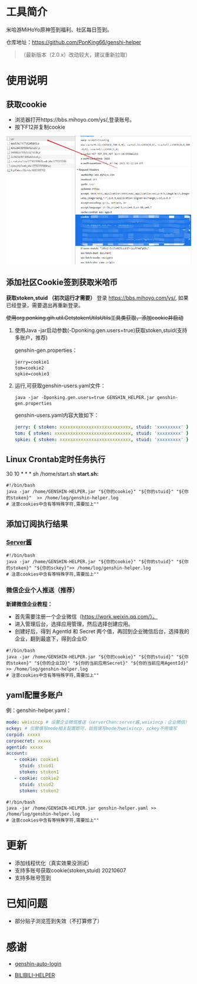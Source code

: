 # 工具简介

米哈游MiHoYo原神签到福利、社区每日签到。

仓库地址：https://github.com/PonKing66/genshi-helper

> （最新版本（2.0.x）改动较大，建议重新拉取）

# 使用说明

## 获取cookie

- 浏览器打开https://bbs.mihoyo.com/ys/,登录账号。
- 按下F12并复制cookie

![](./images/img_1.png)

## 添加社区Cookie签到获取米哈币

**获取stoken,stuid （初次运行才需要）**
登录 https://bbs.mihoyo.com/ys/, 如果已经登录，需要退出再重新登录。

~~使用org.ponking.gih.util.GetstokenUtilsUtils工具类获取，添加cookie并启动~~

1. 使用Java -jar启动参数(-Dponking.gen.users=true)获取stoken,stuid(支持多账户，推荐)

   genshin-gen.properties：
    ```properties
    jerry=cookie1
    tom=cookie2
    spkie=cookie3
    ```

2. 运行,可获取genshin-users.yaml文件：
    ```shell
    java -jar -Dponking.gen.users=true GENSHIN_HELPER.jar genshin-gen.properties
    ```

   genshin-users.yaml内容大致如下：

    ```yaml
    jerry: { stoken: xxxxxxxxxxxxxxxxxxxxxxxxxxx, stuid: 'xxxxxxxxx' }
    tom: { stoken: xxxxxxxxxxxxxxxxxxxxxxxxxxxxx, stuid: 'xxxxxxxxx' }
    spkie: { stoken: xxxxxxxxxxxxxxxxxxxxxxxxxxx, stuid: 'xxxxxxxxx' }
    ```

## Linux Crontab定时任务执行
30 10 * * * sh /home/start.sh
**start.sh:**

```shell
#!/bin/bash
java -jar /home/GENSHIN-HELPER.jar "${你的cookie}" "${你的stuid}" "${你的stoken}"  >> /home/log/genshin-helper.log
# 注意cookies中含有等特殊字符,需要加上""
```

## 添加订阅执行结果

### [Server酱](http://sc.ftqq.com/9.version)

```shell
#!/bin/bash
java -jar /home/GENSHIN-HELPER.jar "${你的cookie}" "${你的stuid}" "${你的stoken}" "${你的sckey}">> /home/log/genshin-helper.log
# 注意cookies中含有等特殊字符,需要加上""
```

### 微信企业个人推送（推荐）

**新建微信企业教程：**

- 首先需要注册一个企业微信（https://work.weixin.qq.com/）。
- 进入管理后台，选择应用管理，然后选择创建应用。
- 创建好后，得到 AgentId 和 Secret 两个值，再回到企业微信后台，选择我的企业，翻到最底下，得到企业ID

```shell
#!/bin/bash
java -jar /home/GENSHIN-HELPER.jar "${你的cookie}" "${你的stuid}" "${你的stoken}" "${你的企业ID}" "${你的当前应用Secret}" "${你的当前应用AgentId}" >> /home/log/genshin-helper.log
# 注意cookies中含有等特殊字符,需要加上""
```

## yaml配置多账户

例：genshin-helper.yaml：

```yaml
mode: weixincp # 设置企业微信推送（serverChan:server酱,weixincp：企业微信）
sckey: # 仅需填写mode相关配置即可，如我填写mode为weixincp，sckey不用填写
corpid: xxxxx
corpsecret: xxxxx
agentid: xxxxx
account:
   - cookie: cookie1
     stuid: stuid1
     stoken: stoken1
   - cookie: cookie2
     stuid: stuid2
     stoken: stoken2
```

```shell
#!/bin/bash
java -jar /home/GENSHIN-HELPER.jar genshin-helper.yaml >> /home/log/genshin-helper.log
# 注意cookies中含有等特殊字符,需要加上""
```
# 更新

- 添加线程优化（真实效果没测试）
- 支持多账号获取cookie(stoken,stuid) 20210607
- 支持多账号签到

# 已知问题

- 部分贴子浏览签到失效（不打算修了）

# 感谢
- [genshin-auto-login](https://github.com/Viole403/genshin-auto-login)

- [BILIBILI-HELPER](https://github.com/JunzhouLiu/BILIBILI-HELPER)